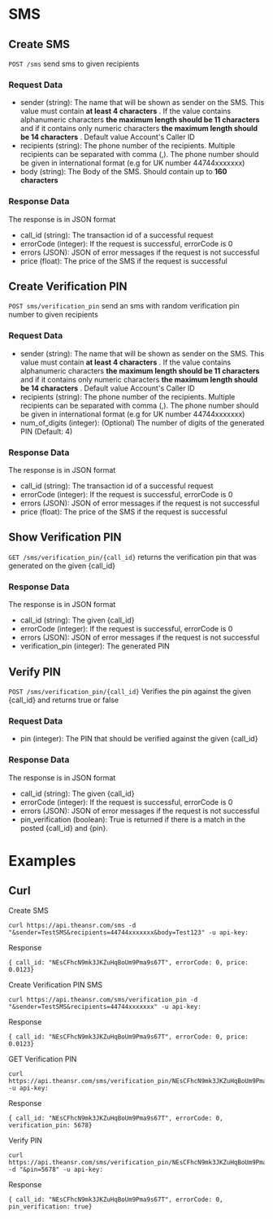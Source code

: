 SMS
===

## Create SMS

`POST /sms` send sms to given recipients

### Request Data

* sender (string): The name that will be shown as sender on the SMS. This value must contain **at least 4 characters** . If the value contains alphanumeric characters **the maximum length should be 11 characters** and if it contains only numeric characters **the maximum length should be 14 characters** . Default value Account's Caller ID
* recipients (string): The phone number of the recipients. Multiple recipients can be separated with comma (,). The phone number should be given in international format (e.g for UK number 44744xxxxxxx)
* body (string): The Body of the SMS. Should contain up to **160 characters**

### Response Data
The response is in JSON format

* call_id (string): The transaction id of a successful request 
* errorCode (integer): If the request is successful, errorCode is 0
* errors (JSON): JSON of error messages if the request is not successful
* price (float): The price of the SMS if the request is successful
 

## Create Verification PIN
`POST sms/verification_pin` send an sms with random verification pin number to given recipients

### Request Data
* sender (string): The name that will be shown as sender on the SMS. This value must contain **at least 4 characters** . If the value contains alphanumeric characters **the maximum length should be 11 characters** and if it contains only numeric characters **the maximum length should be 14 characters** . Default value Account's Caller ID
* recipients (string): The phone number of the recipients. Multiple recipients can be separated with comma (,). The phone number should be given in international format (e.g for UK number 44744xxxxxxx)
* num_of_digits (integer): (Optional) The number of digits of the generated PIN (Default: 4)

### Response Data
The response is in JSON format

* call_id (string): The transaction id of a successful request 
* errorCode (integer): If the request is successful, errorCode is 0
* errors (JSON): JSON of error messages if the request is not successful
* price (float): The price of the SMS if the request is successful


## Show Verification PIN
`GET /sms/verification_pin/{call_id}` returns the verification pin that was generated on the given {call_id}

### Response Data
The response is in JSON format

* call_id (string): The given {call_id}  
* errorCode (integer): If the request is successful, errorCode is 0
* errors (JSON): JSON of error messages if the request is not successful
* verification_pin (integer): The generated PIN


## Verify PIN

`POST /sms/verification_pin/{call_id}` Verifies the pin against the given {call_id} and returns true or false

### Request Data
* pin (integer): The PIN that should be verified against the given {call_id}

### Response Data
The response is in JSON format

* call_id (string): The given {call_id} 
* errorCode (integer): If the request is successful, errorCode is 0
* errors (JSON): JSON of error messages if the request is not successful
* pin_verification (boolean): True is returned if there is a match in the posted {call_id} and {pin}.

# Examples

## Curl

Create SMS
```
curl https://api.theansr.com/sms -d "&sender=TestSMS&recipients=44744xxxxxxx&body=Test123" -u api-key:
```

Response
```
{ call_id: "NEsCFhcN9mk3JKZuHqBoUm9Pma9s67T", errorCode: 0, price: 0.0123}
```

Create Verification PIN SMS
```
curl https://api.theansr.com/sms/verification_pin -d "&sender=TestSMS&recipients=44744xxxxxxx" -u api-key:
```

Response
```
{ call_id: "NEsCFhcN9mk3JKZuHqBoUm9Pma9s67T", errorCode: 0, price: 0.0123}
```


GET Verification PIN
```
curl https://api.theansr.com/sms/verification_pin/NEsCFhcN9mk3JKZuHqBoUm9Pma9s67T -u api-key:
```

Response
```
{ call_id: "NEsCFhcN9mk3JKZuHqBoUm9Pma9s67T", errorCode: 0, verification_pin: 5678}
```

Verify PIN
```
curl https://api.theansr.com/sms/verification_pin/NEsCFhcN9mk3JKZuHqBoUm9Pma9s67T  -d "&pin=5678" -u api-key:
```

Response
```
{ call_id: "NEsCFhcN9mk3JKZuHqBoUm9Pma9s67T", errorCode: 0, pin_verification: true}
```
